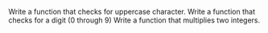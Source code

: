 Write a function that checks for uppercase character.
Write a function that checks for a digit (0 through 9)
Write a function that multiplies two integers.
